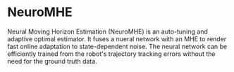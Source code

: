 # NeuroMHE
Neural Moving Horizon Estimation (NeuroMHE) is an auto-tuning and adaptive optimal estimator. It fuses a nueral network with an MHE to render fast online adaptation to state-dependent noise. The neural network can be efficiently trained from the robot's trajectory tracking errors without the need for the ground truth data.
